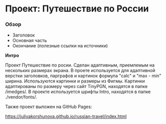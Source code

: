# Проект: Путешествие по России

### Обзор
* Заголовок
* Основная часть
* Окончание (полезные ссылки на источники)

**Интро**

Проект Путешествие по росии. Сделан адаптивным, приемлемым на нескольких размерах экрана.
В проете используется для адаптивной верстки заголовков, парграфов и картинок формула "calc" и "max - min" ширина.
Используются картинки и размеры из Фигмы. Картинки адаптированы по размеру через сайт TinyPGN, находятся в папке /imedges/.
В проекте используется шрифты Intro, находятся в папке ./vendor/fonts/.

Также проект выложен на GitHub Pages:

https://juliyakorshunova.github.io/russian-travel/index.html
